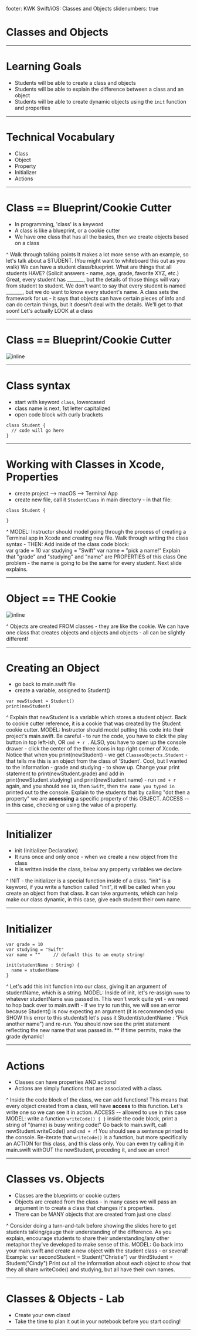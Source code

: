 footer: KWK Swift/iOS: Classes and Objects
slidenumbers: true

# Classes and Objects

---

# Learning Goals

* Students will be able to create a class and objects
* Students will be able to explain the difference between a class and an object
* Students will be able to create dynamic objects using the `init` function and properties

---

# Technical Vocabulary

* Class
* Object
* Property
* Initializer
* Actions

---

# Class == Blueprint/Cookie Cutter

* In programming, 'class' is a keyword
* A class is like a blueprint, or a cookie cutter
* We have one class that has all the basics, then we create objects based on a class

^ Walk through talking points
It makes a lot more sense with an example, so let's talk about a STUDENT. (You might want to whiteboard this out as you walk)
We can have a student class/blueprint. What are things that all students HAVE? (Solicit answers - name, age, grade, favorite XYZ, etc.)
Great, every student has _______, but the details of those things will vary from student to student. We don't want to say that every student is named _______, but we do want to know every student's name.
A class sets the framework for us - it says that objects can have certain pieces of info and can do certain things, but it doesn't deal with the details. We'll get to that soon!
Let's actually LOOK at a class

---

# Class == Blueprint/Cookie Cutter

![inline](slide_images/cookie_cutter.png)

---

# Class syntax

* start with keyword `class`, lowercased
* class name is next, 1st letter capitalized
* open code block with curly brackets

```
class Student {
  // code will go here
}
```

---

# Working with Classes in Xcode, Properties

* create project --> macOS --> Terminal App
* create new file, call it `StudentClass` in main directory - in that file:


```
class Student {

}
```

^ MODEL: Instructor should model going through the process of creating a Terminal app in Xcode and creating new file.
Walk through writing the class syntax - THEN:
Add inside of the class code block:     
var grade = 10
var studying = "Swift"
var name = "pick a name!"
Explain that "grade" and "studying" and "name" are PROPERTIES of this class
One problem - the name is going to be the same for every student. Next slide explains.

---

# Object == THE Cookie

![inline](slide_images/cookies.png)

^ Objects are created FROM classes - they are like the cookie. We can have one class that creates objects and objects and objects - all can be slightly different! 

---

# Creating an Object

* go back to main.swift file
* create a variable, assigned to Student()
```
var newStudent = Student()
print(newStudent)
```

^ Explain that newStudent is a variable which stores a student object. Back to cookie cutter reference, it is a cookie that was created by the Student cookie cutter.
<Move to Xcode to model>
MODEL: Instructor should model putting this code into their project's main.swift. Be careful - to run the code, you have to click the play button in top left-ish, OR `cmd + r `. ALSO, you have to open up the console drawer - click the center of the three icons in top right corner of Xcode.
Notice that when you print(newStudent) - we get `ClassesObjects.Student` - that tells me this is an object from the class of 'Student'. Cool, but I wanted to the information - grade and studying - to show up.
Change your print statement to print(newStudent.grade) and add in print(newStudent.studying) and print(newStudent.name) - run `cmd + r` again, and you should see `10`, then `Swift`, then `the name you typed in` printed out to the console.
Explain to the students that by calling "dot then a property" we are **accessing** a specific property of this OBJECT. ACCESS -- in this case, checking or using the value of a property.

---

# Initializer

* init (Initializer Declaration)
* It runs once and only once - when we create a new object from the class
* It is written inside the class, below any property variables we declare

^ INIT - the initializer is a special function inside of a class. "init" is a keyword, if you write a function called "init", it will be called when you create an object from that class.
It can take arguments, which can help make our class dynamic, in this case, give each student their own name.

---

# Initializer

```
var grade = 10
var studying = "Swift"
var name = ""     // default this to an empty string!

init(studentName : String) {
  name = studentName
}
```
^ Let's add this init function into our class, giving it an argument of studentName, which is a string.
<Move to Xcode to model>
MODEL: Inside of init, let's re-assign `name` to whatever studentName was passed in.
This won't work quite yet - we need to hop back over to main.swift - if we try to run this, we will see an error because Student() is now expecting an argument (it is recommended you SHOW this error to this students!)
let's pass it Student(studentName : "Pick another name") and re-run.
You should now see the print statement reflecting the new name that was passed in.
** If time permits, make the grade dynamic!

---

# Actions

* Classes can have properties AND actions!
* Actions are simply functions that are associated with a class.

^ Inside the code block of the class, we can add functions!
This means that every object created from a class, will have **access** to this function. Let's write one so we can see it in action. ACCESS -- allowed to use in this case
<Move to Xcode to model>
MODEL: write a function `writeCode() { }` inside the code block, print a string of "\(name) is busy writing code!"
Go back to main.swift, call newStudent.writeCode() and `cmd + r`! You should see a sentence printed to the console.
Re-iterate that `writeCode()` is a function, but more specifically an ACTION for this class, and this class only. You can even try calling it in main.swift withOUT the newStudent, preceding it, and see an error!

---

# Classes vs. Objects

* Classes are the blueprints or cookie cutters
* Objects are created from the class - in many cases we will pass an argument in to create a class that changes it's properties.
* There can be MANY objects that are created from just one class!

^ Consider doing a turn-and-talk before showing the slides here to get students talking/gauge their understanding of the difference.
As you explain, encourage students to share their understanding/any other metaphor they've developed to make sense of this.
<Move to Xcode to model>
MODEL: Go back into your main.swift and create a new object with the student class - or several!
Example:
var secondStudent = Student("Christie")
var thirdStudent = Student("Cindy")
Print out all the information about each object to show that they all share writeCode() and studying, but all have their own names.

---

# Classes & Objects - Lab

* Create your own class!
* Take the time to plan it out in your notebook before you start coding!

---
